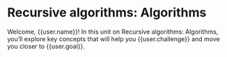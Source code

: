 # Recursive algorithms: Algorithms

Welcome, {{user.name}}! In this unit on Recursive algorithms: Algorithms, you’ll explore key concepts that will help you {{user.challenge}} and move you closer to {{user.goal}}.